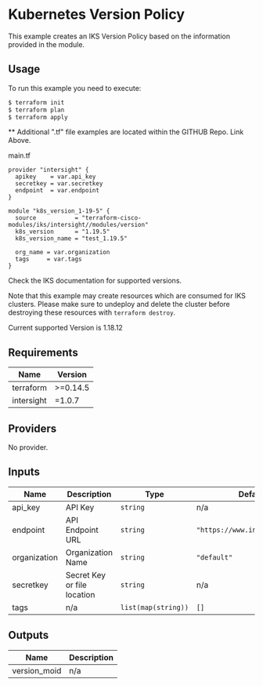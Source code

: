 # Kubernetes Version Policy

This example creates an IKS Version Policy based on the information provided in the module.

## Usage

To run this example you need to execute:

```bash
$ terraform init
$ terraform plan
$ terraform apply
```

** Additional ".tf" file examples are located within the GITHUB Repo.  Link Above.

main.tf
```
provider "intersight" {
  apikey    = var.api_key
  secretkey = var.secretkey
  endpoint  = var.endpoint
}

module "k8s_version_1-19-5" {
  source           = "terraform-cisco-modules/iks/intersight//modules/version"
  k8s_version      = "1.19.5"
  k8s_version_name = "test_1.19.5"

  org_name = var.organization
  tags     = var.tags
}
```
Check the IKS documentation for supported versions.

Note that this example may create resources which are consumed for IKS clusters.  Please make sure to undeploy and delete the cluster before destroying these resources with `terraform destroy`.  

Current supported Version is 1.18.12
<!-- BEGINNING OF PRE-COMMIT-TERRAFORM DOCS HOOK -->
## Requirements

| Name | Version |
|------|---------|
| terraform | >=0.14.5 |
| intersight | =1.0.7 |

## Providers

No provider.

## Inputs

| Name | Description | Type | Default | Required |
|------|-------------|------|---------|:--------:|
| api\_key | API Key | `string` | n/a | yes |
| endpoint | API Endpoint URL | `string` | `"https://www.intersight.com"` | no |
| organization | Organization Name | `string` | `"default"` | no |
| secretkey | Secret Key or file location | `string` | n/a | yes |
| tags | n/a | `list(map(string))` | `[]` | no |

## Outputs

| Name | Description |
|------|-------------|
| version\_moid | n/a |

<!-- END OF PRE-COMMIT-TERRAFORM DOCS HOOK -->